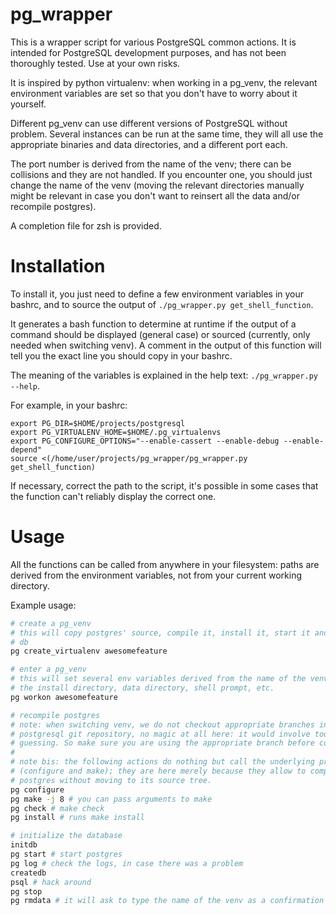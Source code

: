 # pg\_wrapper

This is a wrapper script for various PostgreSQL common actions.
It is intended for PostgreSQL development purposes, and has not been thoroughly
tested. Use at your own risks.

It is inspired by python virtualenv: when working in a pg\_venv, the relevant
environment variables are set so that you don't have to worry about it
yourself.

Different pg\_venv can use different versions of PostgreSQL without problem.
Several instances can be run at the same time, they will all use the appropriate
binaries and data directories, and a different port each.

The port number is derived from the name of the venv; there can be collisions
and they are not handled. If you encounter one, you should just change the name
of the venv (moving the relevant directories manually might be relevant in case
you don't want to reinsert all the data and/or recompile postgres).

A completion file for zsh is provided.

# Installation

To install it, you just need to define a few environment variables in your
bashrc, and to source the output of `./pg_wrapper.py get_shell_function`.

It generates a bash function to determine at runtime if the output of a command
should be displayed (general case) or sourced (currently, only needed when
switching venv). A comment in the output of this function will tell you the
exact line you should copy in your bashrc.

The meaning of the variables is explained in the help text: `./pg_wrapper.py
--help`.

For example, in your bashrc:

```
export PG_DIR=$HOME/projects/postgresql
export PG_VIRTUALENV_HOME=$HOME/.pg_virtualenvs
export PG_CONFIGURE_OPTIONS="--enable-cassert --enable-debug --enable-depend"
source <(/home/user/projects/pg_wrapper/pg_wrapper.py get_shell_function)
```

If necessary, correct the path to the script, it's possible in some cases that
the function can't reliably display the correct one.

# Usage

All the functions can be called from anywhere in your filesystem: paths are
derived from the environment variables, not from your current working directory.

Example usage:

```sh
# create a pg_venv
# this will copy postgres' source, compile it, install it, start it and create a
# db
pg create_virtualenv awesomefeature

# enter a pg_venv
# this will set several env variables derived from the name of the venv, e.g.
# the install directory, data directory, shell prompt, etc.
pg workon awesomefeature

# recompile postgres
# note: when switching venv, we do not checkout appropriate branches in the
# postgresql git repository, no magic at all here: it would involve too much
# guessing. So make sure you are using the appropriate branch before compiling!
#
# note bis: the following actions do nothing but call the underlying programs
# (configure and make); they are here merely because they allow to compile
# postgres without moving to its source tree.
pg configure
pg make -j 8 # you can pass arguments to make
pg check # make check
pg install # runs make install

# initialize the database
initdb
pg start # start postgres
pg log # check the logs, in case there was a problem
createdb
psql # hack around
pg stop
pg rmdata # it will ask to type the name of the venv as a confirmation

```
